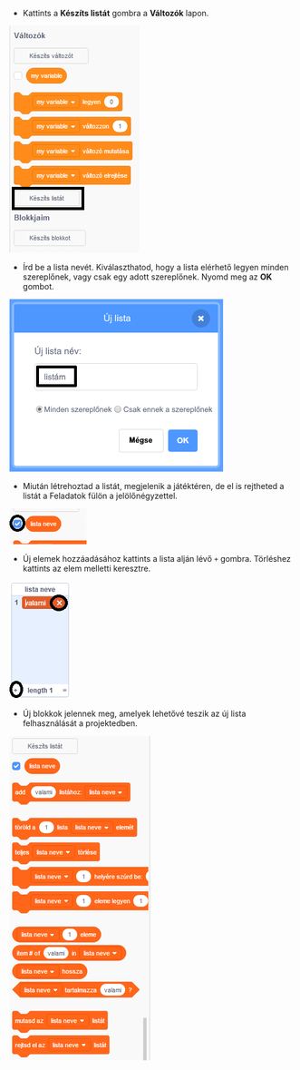+ Kattints a **Készíts listát** gombra a **Változók** lapon.

![Készíts egy listát](images/make-a-list-annotated.png)

+ Írd be a lista nevét. Kiválaszthatod, hogy a lista elérhető legyen minden szereplőnek, vagy csak egy adott szereplőnek. Nyomd meg az **OK** gombot.

![Lista neve](images/list-name-annotated.png)

+ Miután létrehoztad a listát, megjelenik a játéktéren, de el is rejtheted a listát a Feladatok fülön a jelölőnégyzettel.

![Lista megjelenítése / elrejtése](images/list-show-hide-annotated.png)

+ Új elemek hozzáadásához kattints a lista alján lévő `+` gombra. Törléshez kattints az elem melletti keresztre.

![Lista megjelenítése / elrejtése](images/list-add-delete-annotated.png)

+ Új blokkok jelennek meg, amelyek lehetővé teszik az új lista felhasználását a projektedben.

![Listablokkok](images/list-blocks.png)